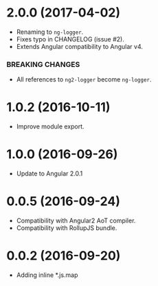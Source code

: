 # 2.0.0 (2017-04-02)
 * Renaming to `ng-logger`.
 * Fixes typo in CHANGELOG (issue #2).
 * Extends Angular compatibility to Angular v4.
 
### BREAKING CHANGES
 * All references to `ng2-logger` become `ng-logger`.

# 1.0.2 (2016-10-11)
 * Improve module export.

# 1.0.0 (2016-09-26)
 * Update to Angular 2.0.1

# 0.0.5 (2016-09-24)

 * Compatibility with Angular2 AoT compiler.
 * Compatibility with RollupJS bundle.
 
# 0.0.2 (2016-09-20)

 * Adding inline *.js.map